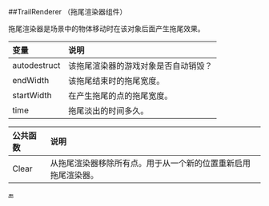 ##TrailRenderer （拖尾渲染器组件）

拖尾渲染器是场景中的物体移动时在该对象后面产生拖尾效果。

|变量|说明|
|:--|:--|
|autodestruct|该拖尾渲染器的游戏对象是否自动销毁？|
|endWidth|该拖尾结束时的拖尾宽度。|
|startWidth|在产生拖尾的点的拖尾宽度。|
|time|拖尾淡出的时间多久。|

|公共函数|说明|
|:--|:--|
|Clear|从拖尾渲染器移除所有点。用于从一个新的位置重新启用拖尾渲染器。|


🔚

